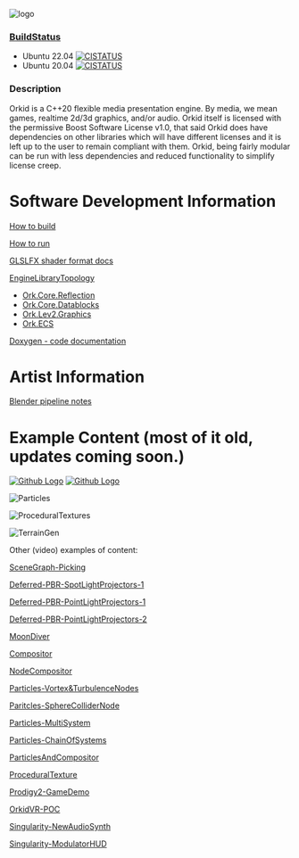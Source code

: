 
![logo](https://github.com/tweakoz/orkid/blob/develop/ork.data/dox/doxylogo.png "OrkidLogo")


### [BuildStatus](https://www.orkid-engine.dev:4431)

* Ubuntu 22.04 [![CISTATUS](https://www.orkid-engine.dev:4431/orkid-ix-ub2204/develop/status.svg)](https://www.orkid-engine.dev:4431)
* Ubuntu 20.04 [![CISTATUS](https://www.orkid-engine.dev:4431/orkid-ix-ub2004/develop/status.svg)](https://www.orkid-engine.dev:4431)

### Description

Orkid is a C++20 flexible media presentation engine. By media, we mean games, realtime 2d/3d graphics, and/or audio. Orkid itself is licensed with the permissive Boost Software License v1.0, that said Orkid does have dependencies on other libraries which will have different licenses and it is left up to the user to remain compliant with them. Orkid, being fairly modular can be run with less dependencies and reduced functionality to simplify license creep.

Software Development Information
========

[How to build](ork.dox/building.md)

[How to run](ork.dox/running.md)

[GLSLFX shader format docs](ork.dox/glslfx.md)

[EngineLibraryTopology](ork.dox/engine_layout.md)
   * [Ork.Core.Reflection](ork.dox/reflection.md)
   * [Ork.Core.Datablocks](ork.dox/datablocks.md)
   * [Ork.Lev2.Graphics](ork.dox/lev2-graphics.md)
   * [Ork.ECS](ork.dox/ecs.md)

[Doxygen - code documentation](https://www.orkid-engine.dev:4430/doxygen_html/index.html)

Artist Information
========

[Blender pipeline notes](ork.dox/blender.md)

Example Content (most of it old, updates coming soon.)
========

<a href="https://media.githubusercontent.com/media/tweakoz/orkid/master/ork.data/misc/screenshot_pbr.png"><img src="https://github.com/tweakoz/orkid/blob/master/ork.data/misc/th_screenshot_pbr.png" title="Github Logo"></a>
<a href="https://media.githubusercontent.com/media/tweakoz/orkid/master/ork.data/misc/shadowedptexspotlight.png"><img src="https://github.com/tweakoz/orkid/blob/master/ork.data/misc/th_shadowedptexspotlight.png" title="Github Logo"></a>

![Particles](http://tweakoz.com/resources/images/th_sshot_psys.jpg)

![ProceduralTextures](http://tweakoz.com/resources/images/th_sshot_proctex.jpg)

![TerrainGen](http://tweakoz.com/resources/images/th_terrain03.jpg)

Other (video) examples of content:

[SceneGraph-Picking](https://youtu.be/d39JF4ApsVw)

[Deferred-PBR-SpotLightProjectors-1](https://www.youtube.com/watch?v=AwhDNZPhcBk)

[Deferred-PBR-PointLightProjectors-1](https://www.youtube.com/watch?v=ffEbkF9l4yw)

[Deferred-PBR-PointLightProjectors-2](https://www.youtube.com/watch?v=Xem37Nfp-d8)

[MoonDiver](https://youtu.be/2zNd4k_6I6s)

[Compositor](https://www.youtube.com/watch?v=zLBhF8WCDgQ)

[NodeCompositor](https://www.youtube.com/watch?v=AGMazbsbJYE)

[Particles-Vortex&TurbulenceNodes](https://youtu.be/Qr8QK6ns0Tk)

[Paritcles-SphereColliderNode](https://www.youtube.com/watch?v=yb9a6k4VeaU)

[Particles-MultiSystem](https://www.youtube.com/watch?v=o7uJFNQc3Go)

[Particles-ChainOfSystems](https://youtu.be/sQTiz0Ooo6I)

[ParticlesAndCompositor](https://www.youtube.com/watch?v=qmULG3ZOoS0)

[ProceduralTexture](https://www.youtube.com/watch?v=FdAfxQjR3AQ)

[Prodigy2-GameDemo](http://tweakoz.com/resources/videos/p2d.mp4)

[OrkidVR-POC](https://www.youtube.com/watch?v=6tOPVw8T_sU)

[Singularity-NewAudioSynth](https://www.youtube.com/watch?v=irBaba13quQ)

[Singularity-ModulatorHUD](https://www.youtube.com/watch?v=1PEXp9-6eRA)

